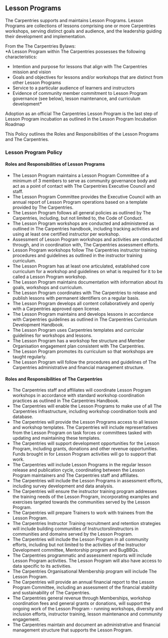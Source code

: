 ## Lesson Programs

The Carpentries supports and maintains Lesson Programs. Lesson Programs are collections of lessons comprising one or more Carpentries workshops, serving distinct goals and audience, and the leadership guiding their development and implementation. 

From the The Carpentries Bylaws:  
*A Lesson Program within The Carpentries possesses the following characteristics:  
- Intention and purpose for lessons that align with The Carpentries mission and vision
- Goals and objectives for lessons and/or workshops that are distinct from other Lesson Programs
- Service to a particular audience of learners and instructors
- Evidence of community member commitment to Lesson Program governance (see below), lesson maintenance, and curriculum development*

Adoption as an official The Carpentries Lesson Program is the last step of Lesson Program incubation as outlined in the Lesson Program Incubation Roadmap

This Policy outlines the Roles and Responsibilities of the Lesson Programs and The Carpentries. 

### Lesson Program Policy

#### Roles and Responsibilities of Lesson Programs

- The Lesson Program maintains a Lesson Program Committee of a minimum of 3 members to serve as community governance body and act as a point of contact with The Carpentries Executive Council and staff.
- The Lesson Program Committee provides the Executive Council with an annual report of Lesson Program operations based on a template provided by The Carpentries.
- The Lesson Program follows all general policies as outlined by The Carpentries, including, but not limited to, the Code of Conduct.
- The Lesson Program workshops are conducted and administered as outlined in The Carpentries handbook, including tracking activities and using at least one certified instructor per workshop.
- Assessment of Lesson Program workshops and activities are conducted through, and in coordination with, The Carpentries assessment efforts.
- Lesson Program workshops follow The Carpentries instructor training procedures and guidelines as outlined in the instructor training curriculum. 
- The Lesson Program has at least one articulated, established core curriculum for a workshop and guidelines on what is required for it to be called a Lesson Program workshop.
- The Lesson Program maintains documentation with information about its goals, workshops and curriculum.
- The Lesson Program coordinates with The Carpentries to release and publish lessons with permanent identifiers on a regular basis. 
- The Lesson Program develops all content collaboratively and openly with a Carpentries approved open license.
- The Lesson Program maintains and develops lessons in accordance with Carpentries guidelines as outlined in The Carpentries Curriculum Development Handbook.
- The Lesson Program uses Carpentries templates and curricular guidelines for workshops and lessons.
- The Lesson Program has a workshop fee structure and Member Organisation engagement plan consistent with The Carpentries. 
- The Lesson Program promotes its curriculum so that workshops are taught regularly. 
- The Lesson Program will follow the procedures and guidelines of The Carpentries administrative and financial management structure.
	
#### Roles and Responsibilities of The Carpentries 

- The Carpentries staff and affiliates will coordinate Lesson Program workshops in accordance with standard workshop coordination practices as outlined in The Carpentries Handbook.
- The Carpentries will enable the Lesson Programs to make use of all The Carpentries infrastructure, including workshop coordination tools and database.
- The Carpentries will provide the Lesson Programs access to all lesson and workshop templates. The Carpentries will include representatives from the Lesson Program on task forces or committees tasked with updating and maintaining these templates.
- The Carpentries will support development opportunities for the Lesson Program, including grants, donations and other revenue opportunities. Funds brought in for Lesson Program activities will go to support that work.
- The Carpentries will include Lesson Programs in the regular lesson release and publication cycle, coordinating between the Lesson Program maintainers and The Carpentries staff and affiliates.
- The Carpentries will include the Lesson Programs in assessment efforts, including survey development and data analysis. 
- The Carpentries will ensure the instructor training program addresses the training needs of the Lesson Program, incorporating examples and exercises targeted towards the communities served by the Lesson Program.
- The Carpentries will prepare Trainers to work with trainees from the Lesson Program. 
- The Carpentries Instructor Training recruitment and retention strategies will include building communities of InstructorsIinstructors in communities and domains served by the Lesson Program. 
- The Carpentries will include the Lesson Program in all community efforts, including but not limited to the activities of the Instructor Development committee, Mentorship program and BugBBQs.
- The Carpentries programmatic and assessment reports will include Lesson Program activities. The Lesson Program will also have access to data specific to its activities.
- The Carpentries Organisational Membership program will include The Lesson Program.
- The Carpentries will provide an annual financial report to the Lesson Program Committee, including an assessment of the financial stability and sustainability of The Carpentries.
- The Carpentries general revenue through Memberships, workshop coordination fees and general grants or donations, will support the ongoing work of the Lesson Program - running workshops, diversity and inclusion efforts, instructor training, lesson maintenance and community engagement.  
- The Carpentries maintain and document an administrative and financial management structure that supports the Lesson Program.







